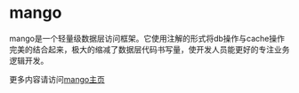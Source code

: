 # mango

mango是一个轻量级数据层访问框架。它使用注解的形式将db操作与cache操作完美的结合起来，极大的缩减了数据层代码书写量，使开发人员能更好的专注业务逻辑开发。

更多内容请访问[mango主页](http://mango.concurrent.cc/)
